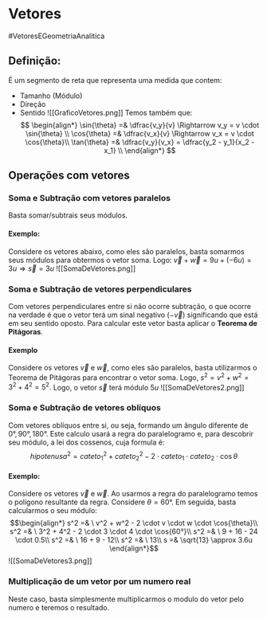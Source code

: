 # Vetores
#VetoresEGeometriaAnalitica

## Definição:
É um segmento de reta que representa uma medida que contem:
- Tamanho (Módulo)
- Direção
- Sentido
![[GraficoVetores.png]]
Temos também que:
$$
\begin{align*}
\sin{\theta} =& \dfrac{v_y}{v} \Rightarrow v_y = v \cdot \sin{\theta} \\
\cos{\theta} =& \dfrac{v_x}{v} \Rightarrow v_x = v \cdot \cos{\theta}\\ \tan{\theta} =& \dfrac{v_y}{v_x} = \dfrac{y_2 - y_1}{x_2 - x_1} \\
\end{align*}
$$
## Operações com vetores
### Soma e Subtração com vetores paralelos
Basta somar/subtrais seus módulos.
#### Exemplo:
Considere os vetores abaixo, como eles são paralelos, basta somarmos seus módulos para obtermos o vetor soma. Logo: $\vec{v} + \vec{w} = 9u + (-6u) = 3u \Rightarrow \vec{s} = 3u$
![[SomaDeVetores.png]]
### Soma e Subtração de vetores perpendiculares
Com vetores perpendiculares entre si não ocorre subtração, o que ocorre na verdade é que o vetor terá um sinal negativo $(-\vec{v})$ significando que está em seu sentido oposto. Para calcular este vetor basta aplicar o **Teorema de Pitágoras**.
#### Exemplo
Considere os vetores $\vec{v}$ e $\vec{w}$, como eles são paralelos, basta utilizarmos o Teorema de Pitágoras para encontrar o vetor soma. Logo, $s^2 = v^2 + w^2 = 3^2 + 4^2 = 5^2.$ Logo, o vetor $\vec{s}$ terá módulo ${5u}$
![[SomaDeVetores2.png]]
### Soma e Subtração de vetores oblíquos
Com vetores oblíquos entre si, ou seja, formando um ângulo diferente de $0°, 90°, 180°$. Este calculo usará a regra do paralelogramo e, para descobrir seu módulo, a lei dos cossenos, cuja formula é:
$$hipotenusa^2 = cateto_1^2 + cateto_2^2 - 2 \cdot cateto_1 \cdot cateto_2 \cdot \cos{\theta}$$
#### Exemplo:
Considere os vetores $\vec{v}$ e $\vec{w}$. Ao usarmos a regra do paralelogramo temos o polígono resultante da regra. Considere $\theta = 60°$. Em seguida, basta calcularmos o seu módulo:
$$\begin{align*}
s^2 =& \ v^2 + w^2 - 2 \cdot v \cdot w \cdot \cos{\theta}\\
s^2 =& \ 3^2 + 4^2 - 2 \cdot 3 \cdot 4 \cdot \cos{60°}\\
s^2 =& \ 9 + 16 - 24 \cdot 0.5\\
s^2 =& \ 16 + 9 - 12\\
s^2 =& \ 13\\
s =& \sqrt{13} \approx 3.6u
\end{align*}$$
![[SomaDeVetores3.png]]
### Multiplicação de um vetor por um numero real
Neste caso, basta simplesmente multiplicarmos o modulo do vetor pelo numero e teremos o resultado.